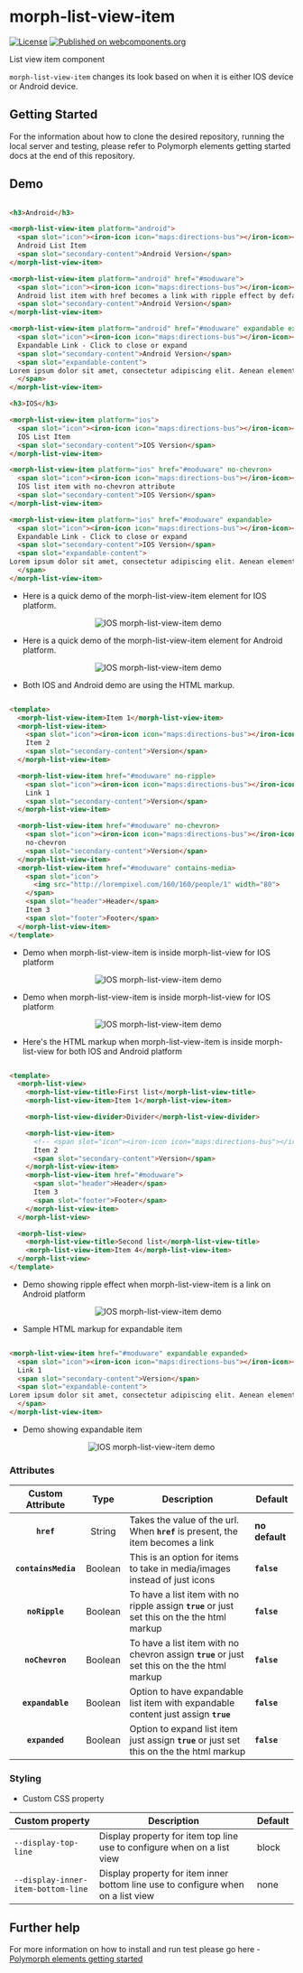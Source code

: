 # morph-list-view-item

[![License](https://img.shields.io/badge/License-Apache%202.0-blue.svg)](https://opensource.org/licenses/Apache-2.0) [![Published on webcomponents.org](https://img.shields.io/badge/webcomponents.org-published-blue.svg)](https://www.webcomponents.org/element/PolymerElements/paper-progress)

List view item component

`morph-list-view-item` changes its look based on when it is either IOS device or Android device.

## Getting Started

For the information about how to clone the desired repository, running the local server and testing, please refer to Polymorph elements getting started docs at the end of this repository.

## Demo

<!---

```
<custom-element-demo>
  <template>
    <script src="../webcomponentsjs/webcomponents-lite.js"></script>
    <link rel="import" href="../iron-icons/maps-icons.html">
    <link rel="import" href="morph-list-view-item.html">
    <next-code-block></next-code-block>
  </template>
</custom-element-demo>

```

-->

```html

<h3>Android</h3>

<morph-list-view-item platform="android">
  <span slot="icon"><iron-icon icon="maps:directions-bus"></iron-icon></span>
  Android List Item
  <span slot="secondary-content">Android Version</span>
</morph-list-view-item>

<morph-list-view-item platform="android" href="#moduware">
  <span slot="icon"><iron-icon icon="maps:directions-bus"></iron-icon></span>
  Android list item with href becomes a link with ripple effect by default
  <span slot="secondary-content">Android Version</span>
</morph-list-view-item>

<morph-list-view-item platform="android" href="#moduware" expandable expanded>
  <span slot="icon"><iron-icon icon="maps:directions-bus"></iron-icon></span>
  Expandable Link - Click to close or expand
  <span slot="secondary-content">Android Version</span>
  <span slot="expandable-content">
Lorem ipsum dolor sit amet, consectetur adipiscing elit. Aenean elementum id neque nec commodo. Sed vel justo at turpis laoreet pellentesque quis sed lorem. Integer semper arcu nibh, non mollis arcu tempor vel. Sed pharetra tortor vitae est rhoncus, vel congue dui sollicitudin. Donec eu arcu dignissim felis viverra blandit suscipit eget ipsum.
  </span>
</morph-list-view-item>

<h3>IOS</h3>

<morph-list-view-item platform="ios">
  <span slot="icon"><iron-icon icon="maps:directions-bus"></iron-icon></span>
  IOS List Item
  <span slot="secondary-content">IOS Version</span>
</morph-list-view-item>

<morph-list-view-item platform="ios" href="#moduware" no-chevron>
  <span slot="icon"><iron-icon icon="maps:directions-bus"></iron-icon></span>
  IOS list item with no-chevron attribute
  <span slot="secondary-content">IOS Version</span> 
</morph-list-view-item>

<morph-list-view-item platform="ios" href="#moduware" expandable>
  <span slot="icon"><iron-icon icon="maps:directions-bus"></iron-icon></span>
  Expandable Link - Click to close or expand
  <span slot="secondary-content">IOS Version</span>
  <span slot="expandable-content">
Lorem ipsum dolor sit amet, consectetur adipiscing elit. Aenean elementum id neque nec commodo. Sed vel justo at turpis laoreet pellentesque quis sed lorem. Integer semper arcu nibh, non mollis arcu tempor vel. Sed pharetra tortor vitae est rhoncus, vel congue dui sollicitudin. Donec eu arcu dignissim felis viverra blandit suscipit eget ipsum.
  </span>
</morph-list-view-item>

```

- Here is a quick demo of the morph-list-view-item element for IOS platform.

  <p align="center">
    <img src="demo-images/ios-basic-demo.png" alt="IOS morph-list-view-item demo"/>
  </p>

- Here is a quick demo of the morph-list-view-item element for Android platform.

  <p align="center">
    <img src="demo-images/android-basic-demo.png" alt="IOS morph-list-view-item demo"/>
  </p>

- Both IOS and Android demo are using the HTML markup. 

```html

<template>
  <morph-list-view-item>Item 1</morph-list-view-item>
  <morph-list-view-item>
    <span slot="icon"><iron-icon icon="maps:directions-bus"></iron-icon></span>
    Item 2
    <span slot="secondary-content">Version</span> 
  </morph-list-view-item>

  <morph-list-view-item href="#moduware" no-ripple>
    <span slot="icon"><iron-icon icon="maps:directions-bus"></iron-icon></span>
    Link 1
    <span slot="secondary-content">Version</span> 
  </morph-list-view-item>

  <morph-list-view-item href="#moduware" no-chevron>
    <span slot="icon"><iron-icon icon="maps:directions-bus"></iron-icon></span>
    no-chevron
    <span slot="secondary-content">Version</span> 
  </morph-list-view-item>
  <morph-list-view-item href="#moduware" contains-media>
    <span slot="icon">
      <img src="http://lorempixel.com/160/160/people/1" width="80">
    </span>
    <span slot="header">Header</span>
    Item 3
    <span slot="footer">Footer</span>
  </morph-list-view-item>
</template>

```

- Demo when morph-list-view-item is inside morph-list-view for IOS platform

  <p align="center">
    <img src="demo-images/ios-with-morph-list-view-demo.png" alt="IOS morph-list-view-item demo"/>
  </p>

- Demo when morph-list-view-item is inside morph-list-view for IOS platform

  <p align="center">
    <img src="demo-images/android-with-morph-list-view-demo.png" alt="IOS morph-list-view-item demo"/>
  </p>

- Here's the HTML markup when morph-list-view-item is inside morph-list-view for both IOS and Android platform

```html

<template>
  <morph-list-view>
    <morph-list-view-title>First list</morph-list-view-title>
    <morph-list-view-item>Item 1</morph-list-view-item>

    <morph-list-view-divider>Divider</morph-list-view-divider>

    <morph-list-view-item>
      <!-- <span slot="icon"><iron-icon icon="maps:directions-bus"></iron-icon></span> -->
      Item 2
      <span slot="secondary-content">Version</span> 
    </morph-list-view-item>
    <morph-list-view-item href="#moduware">
      <span slot="header">Header</span>
      Item 3
      <span slot="footer">Footer</span>
    </morph-list-view-item>
  </morph-list-view>

  <morph-list-view>
    <morph-list-view-title>Second list</morph-list-view-title>
    <morph-list-view-item>Item 4</morph-list-view-item>
  </morph-list-view>
</template>

```

- Demo showing ripple effect when morph-list-view-item is a link on Android platform

  <p align="center">
    <img src="demo-images/android-list-view-item-with-demo.gif" alt="IOS morph-list-view-item demo"/>
  </p>

- Sample HTML markup for expandable item

```html

<morph-list-view-item href="#moduware" expandable expanded>
  <span slot="icon"><iron-icon icon="maps:directions-bus"></iron-icon></span>
  Link 1
  <span slot="secondary-content">Version</span>
  <span slot="expandable-content">
Lorem ipsum dolor sit amet, consectetur adipiscing elit. Aenean elementum id neque nec commodo. Sed vel justo at turpis laoreet pellentesque quis sed lorem. Integer semper arcu nibh, non mollis arcu tempor vel. Sed pharetra tortor vitae est rhoncus, vel congue dui sollicitudin. Donec eu arcu dignissim felis viverra blandit suscipit eget ipsum.
  </span>
</morph-list-view-item>

```

  - Demo showing expandable item

  <p align="center">
    <img src="demo-images/expandable-list-view-item-demo.gif" alt="IOS morph-list-view-item demo"/>
  </p>
  
### Attributes

|     Custom Attribute    |   Type  | Description                                                                                   | Default        |
|:-----------------------:|:-------:|-----------------------------------------------------------------------------------------------|----------------|
|       **`href`**        | String  | Takes the value of the url. When **`href`** is present, the item becomes a link               | **no default** |
|    **`containsMedia`**  | Boolean | This is an option for items to take in media/images instead of just icons                     | **`false`**    |
|    **`noRipple`**       | Boolean | To have a list item with no ripple assign **`true`** or just set this on the the html markup  | **`false`**    |
|    **`noChevron`**      | Boolean | To have a list item with no chevron assign **`true`** or just set this on the the html markup | **`false`**    |
|    **`expandable`**     | Boolean | Option to have expandable list item with expandable content just assign **`true`**            | **`false`**    |
|    **`expanded`**       | Boolean | Option to expand list item just assign **`true`** or just set this on the the html markup     | **`false`**    |

### Styling

- Custom CSS property

Custom property                    | Description                                                                      | Default    |
-----------------------------------|----------------------------------------------------------------------------------|------------|
`--display-top-line`               | Display property for item top line use to configure when on a list view          | block      |
`--display-inner-item-bottom-line` | Display property for item inner bottom line use to configure when on a list view | none       |

## Further help

For more information on how to install and run test please go here - [Polymorph elements getting started]

[Polymorph elements getting started]: https://github.com/moduware/polymorph-components/blob/master/INFO.md
